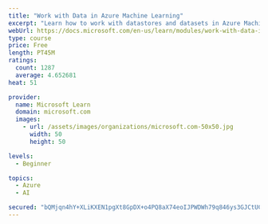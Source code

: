 ```yaml
---
title: "Work with Data in Azure Machine Learning"
excerpt: "Learn how to work with datastores and datasets in Azure Machine Learning."
webUrl: https://docs.microsoft.com/en-us/learn/modules/work-with-data-in-aml/
type: course
price: Free
length: PT45M
ratings:
  count: 1287
  average: 4.652681
heat: 51

provider:
  name: Microsoft Learn
  domain: microsoft.com
  images:
    - url: /assets/images/organizations/microsoft.com-50x50.jpg
      width: 50
      height: 50

levels:
  - Beginner

topics:
  - Azure
  - AI

secured: "bQMjqn4hY+XLiKXEN1pgXt8GpDX+o4PQ8aX74eoIJPWDWh79q846ys3GJCtUCIeg1n5LBcbK6j1d7uM6OwuIWw99c3nfn0fKmNnUgfM+tRm+qKvCobffvxv6s+74EN4gGcxAlbcIU4d1iNxyex2vNUILBXUUgWLYi+jw+BDgRaitczl+QRCigmmEIjtnqZ8Uut+Q0vNRuXYyvaWIEHguyQPhT2rfHa2EWvx1R71adGHmcf44FDFNz66UFJEu10IppV6ol3NBqZZMelro+iKtE/MOsI+3hP1alb3xxrE+0azRus2gVUOmfezB88NtV6x3VeL8zjeGH3OiGev5qz0KNNjmX1vFPAB9gwI3ZnJWCIPkpd5JgmheLx2uQmdOLn6J5NfXunbCqeDlLJRRKJktKaywygCkggXUEi2p+TqDo9I=;ZYyiXQDS2cQTjvOpUQcFlw=="
---
```



